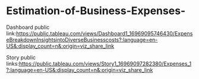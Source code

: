 # Estimation-of-Business-Expenses-


Dashboard public link:https://public.tableau.com/views/Dashboard1_16969095746430/ExpenseBreakdownInsightsintoDiverseBusinesscosts?:language=en-US&:display_count=n&:origin=viz_share_link

Story public links:https://public.tableau.com/views/Story1_16969097282380/Expenses_1?:language=en-US&:display_count=n&:origin=viz_share_link
